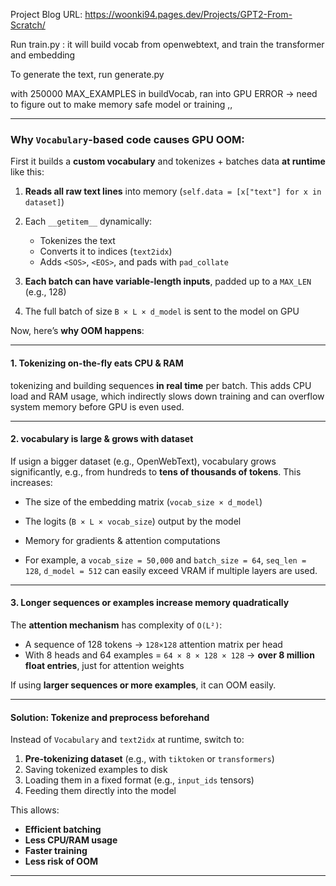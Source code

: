 

Project Blog URL: https://woonki94.pages.dev/Projects/GPT2-From-Scratch/

Run train.py : it will build vocab from openwebtext, and train the transformer and embedding

To generate the text, run generate.py



with 250000 MAX_EXAMPLES in buildVocab, ran into GPU ERROR -> need to figure out to make memory safe model or training ,,


---

### Why `Vocabulary`-based code causes **GPU OOM**:

First it builds a **custom vocabulary** and tokenizes + batches data **at runtime** like this:

1. **Reads all raw text lines** into memory (`self.data = [x["text"] for x in dataset]`)
2. Each `__getitem__` dynamically:

   * Tokenizes the text
   * Converts it to indices (`text2idx`)
   * Adds `<SOS>`, `<EOS>`, and pads with `pad_collate`
3. **Each batch can have variable-length inputs**, padded up to a `MAX_LEN` (e.g., 128)
4. The full batch of size `B × L × d_model` is sent to the model on GPU

Now, here’s **why OOM happens**:

---

#### 1. Tokenizing on-the-fly eats CPU & RAM

tokenizing and building sequences **in real time** per batch. This adds CPU load and RAM usage, which indirectly slows down training and can overflow system memory before GPU is even used.

---

#### 2. vocabulary is large & grows with dataset

If usign a bigger dataset (e.g., OpenWebText), vocabulary grows significantly, e.g., from hundreds to **tens of thousands of tokens**. This increases:

* The size of the embedding matrix (`vocab_size × d_model`)
* The logits (`B × L × vocab_size`) output by the model
* Memory for gradients & attention computations
 
* For example, a `vocab_size = 50,000` and `batch_size = 64`, `seq_len = 128`, `d_model = 512` can easily exceed VRAM if multiple layers are used.

---

#### 3. Longer sequences or examples increase memory quadratically

The **attention mechanism** has complexity of `O(L²)`:

* A sequence of 128 tokens → `128×128` attention matrix per head
* With 8 heads and 64 examples = `64 × 8 × 128 × 128` → **over 8 million float entries**, just for attention weights

If using **larger sequences or more examples**, it can OOM easily.

---

#### Solution: Tokenize and preprocess beforehand

Instead of `Vocabulary` and `text2idx` at runtime, switch to:

1. **Pre-tokenizing dataset** (e.g., with `tiktoken` or `transformers`)
2. Saving tokenized examples to disk
3. Loading them in a fixed format (e.g., `input_ids` tensors)
4. Feeding them directly into the model

This allows:

* **Efficient batching**
* **Less CPU/RAM usage**
* **Faster training**
* **Less risk of OOM**

---

